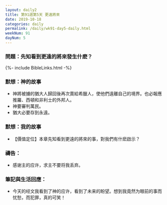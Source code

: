 ```yaml
---
layout: daily2
title: 第91週第5天 更遠將來
date: 2019-10-18
categories: daily
permalink: /daily/wk91-day5-daily.html
weekNum: 91
dayNum: 5
---
```


### 問題：先知看到更遠的將來發生什麽？

{%- include BibleLinks.html -%}

### 默想：神的故事
+ 神將被擄的猶大人歸回後再次賣給希臘人，使他們遠離自己的境界。也必報應推羅、西頓和非利士的外邦人。
+ 神要審判萬民。
+ 猶大必要存到永遠。

### 默想：我的故事
+ 【價值定位】本章先知看到更遠的將來的事，對我們有什麽啟示？

### 禱告：

+ 感谢主的应许，求主不要将我丢弃。

### 筆記與生活回應：

+ 今天的经文我看到了神的应许，看到了未来的盼望。想到我竟然为眼前的事而忧愁，而犯罪，真的可笑！

